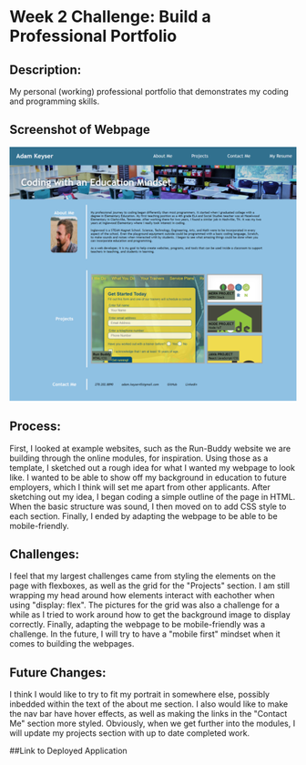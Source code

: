 # Week 2 Challenge: Build a Professional Portfolio

## Description: 
My personal (working) professional portfolio that demonstrates my coding and programming skills.

## Screenshot of Webpage
![Sreenshot of Webpage](./assets/images/webpage-versrion1.png)

## Process:
First, I looked at example websites, such as the Run-Buddy website we are building through the online modules, for inspiration. Using those as a template, I sketched out a rough idea for what I wanted my webpage to look like. I wanted to be able to show off my background in education to future employers, which I think will set me apart from other applicants. After sketching out my idea, I began coding a simple outline of the page in HTML. When the basic structure was sound, I then moved on to add CSS style to each section. Finally, I ended by adapting the webpage to be able to be mobile-friendly.

## Challenges:
I feel that my largest challenges came from styling the elements on the page with flexboxes, as well as the grid for the "Projects" section. I am still wrapping my head around how elements interact with eachother when using "display: flex". The pictures for the grid was also a challenge for a while as I tried to work around how to get the background image to display correctly. Finally, adapting the webpage to be mobile-friendly was a challenge. In the future, I will try to have a "mobile first" mindset when it comes to building the webpages.

## Future Changes:
I think I would like to try to fit my portrait in somewhere else, possibly inbedded within the text of the about me section. I also would like to make the nav bar have hover effects, as well as making the links in the "Contact Me" section more styled. Obviously, when we get further into the modules, I will update my projects section with up to date completed work.

##Link to Deployed Application
